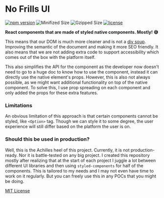 # No Frills UI

[![npm version](https://badge.fury.io/js/no-frills-ui.svg)](https://badge.fury.io/js/no-frills-ui)
![Minifized Size](https://badgen.net/bundlephobia/min/no-frills-ui)
![Gzipped Size](https://badgen.net/bundlephobia/minzip/no-frills-ui)
[![license](https://badgen.now.sh/badge/license/MIT)](./LICENSE)

**React components that are made of styled native components. Mostly! 😅**

This means that our DOM is much more cleaner and is not a [div soup](https://www.hackterms.com/div%20soup). Improving
the semantic of the document and making it more SEO friendly. It also means that we are not adding extra code to support
accessibility which comes out of the box with the platform itself.

This also simplifies the API for the component as the developer now doesn't need to go to a huge doc to know how to use
the component, instead it can directly use the native element's props. However, this is also not always possible, as we
might want additional functionality on top of the native component. To solve this, I use prop spreading on each component
and only added the props for these extra features.

### Limitations

An obvious limitation of this approach is that certain components cannot be styled, like `<Option>` tag. Though we can
style it to some degree, the user experience will still differ based on the platform the user is on.

### Should this be used in production?

Well, this is the Achilles heel of this project. Currently, it is not production-ready. Nor it is battle-tested on any big
project. I created this repository mostly after realizing that at the start of each project I juggle a lot between
different UI libraries and then using `styled-components` for half of the components. This is tailored to my needs and
I may not even have time to work on it regularly. But you can freely use this in any POCs that you might be doing.

[MIT License](https://github.com/pushkar8723/no-frills-ui/blob/master/LICENSE)
